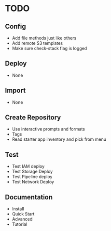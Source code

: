 # TODO

## Config

- Add file methods just like others
- Add remote S3 templates
- Make sure check-stack flag is logged

## Deploy

- None

## Import

- None

## Create Repository

- Use interactive prompts and formats
- Tags
- Read starter app inventory and pick from menu

## Test

- Test IAM deploy
- Test Storage Deploy
- Test Pipeline deploy
- Test Network Deploy

## Documentation

- Install
- Quick Start
- Advanced
- Tutorial
